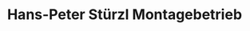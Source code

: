 ---
title: "Hans-Peter Stürzl Montagebetrieb"
url: /oettingen-i-bay/hans-peter-stuerzl-montagebetrieb/
shop: Baustoffe
---